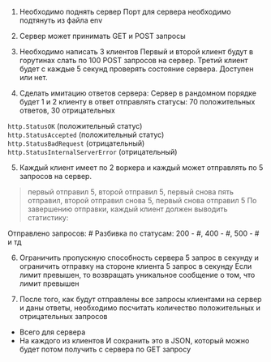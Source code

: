 1. Необходимо поднять сервер
Порт для сервера необходимо подтянуть из файла env

2. Сервер может принимать GET и POST запросы

3. Необходимо написать 3 клиентов
Первый и второй клиент будут в горутинах слать по 100 POST запросов на сервер.
Третий клиент будет с каждые 5 секунд проверять состояние сервера. Доступен или нет.

4. Сделать имитацию ответов сервера:
Сервер в рандомном порядке будет 1 и 2 клиенту в ответ отправлять статусы: 
70 положительных ответов, 30 отрицательных

`http.StatusOK` (положительный статус)  
`http.StatusAccepted` (положительный статус)  
`http.StatusBadRequest` (отрицательный)  
`http.StatusInternalServerError` (отрицательный)  

5. Каждый клиент имеет по 2 воркера и каждый может отправлять по 5 запросов на сервер.
 > первый отправил 5, второй отправил 5, первый снова пять отправил, второй отправил снова 5, первый снова отправил 5
По завершению отправки, каждый клиент должен выводить статистику:

Отправлено запросов: #
Разбивка по статусам: 200 - #, 400 - #, 500 - # и тд

6. Ограничить пропускную способность сервера 5 запрос в секунду и ограничить отправку на стороне клиента 5 запрос в секунду
Если лимит превышен, то возвращать уникальное сообщение о том, что лимит превышен

7. После того, как будут отправлены все запросы клиентами на сервер и даны ответы, необходимо посчитать количество положительных и отрицательных запросов 
- Всего для сервера
- На каждого из клиентов
И сохранить это в JSON, который можно будет потом получить с сервера по GET запросу
